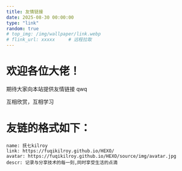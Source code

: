 ```yaml
---
title: 友情链接
date: 2025-08-30 00:00:00
type: "link"
random: true
# top_img: /img/wallpaper/link.webp
# flink_url: xxxxx     # 远程拉取
---
```


# 欢迎各位大佬！

期待大家向本站提供友情链接 qwq

互相欣赏，互相学习

# 友链的格式如下：

    name: 抚七kilroy
    link: https://fuqikilroy.github.io/HEXO/
    avatar: https://fuqikilroy.github.io/HEXO/source/img/avatar.jpg
    descr: 记录与分享技术的每一刻,同时享受生活的点滴
